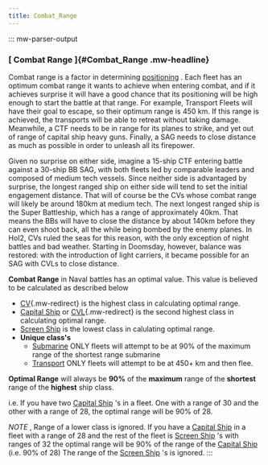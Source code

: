 ```yaml
---
title: Combat_Range
---
```


::: mw-parser-output

### [ Combat Range ]{#Combat_Range .mw-headline}

Combat range is a factor in determining
[positioning](/wiki/Positioning "Positioning") . Each fleet has an
optimum combat range it wants to achieve when entering combat, and if it
achieves surprise it will have a good chance that its positioning will
be high enough to start the battle at that range. For example, Transport
Fleets will have their goal to escape, so their optimum range is 450 km.
If this range is achieved, the transports will be able to retreat
without taking damage. Meanwhile, a CTF needs to be in range for its
planes to strike, and yet out of range of capital ship heavy guns.
Finally, a SAG needs to close distance as much as possible in order to
unleash all its firepower.

Given no surprise on either side, imagine a 15-ship CTF entering battle
against a 30-ship BB SAG, with both fleets led by comparable leaders and
composed of medium tech vessels. Since neither side is advantaged by
surprise, the longest ranged ship on either side will tend to set the
initial engagement distance. That will of course be the CVs whose combat
range will likely be around 180km at medium tech. The next longest
ranged ship is the Super Battleship, which has a range of approximately
40km. That means the BBs will have to close the distance by about 140km
before they can even shoot back, all the while being bombed by the enemy
planes. In HoI2, CVs ruled the seas for this reason, with the only
exception of night battles and bad weather. Starting in Doomsday,
however, balance was restored: with the introduction of light carriers,
it became possible for an SAG with CVLs to close distance.

**Combat Range** in Naval battles has an optimal value. This value is
believed to be calculated as described below

- [CV](/wiki/CV "CV"){.mw-redirect} is the highest class in
  calculating optimal range.
- [Capital Ship](/wiki/Capital_Ship "Capital Ship") or
  [CVL](/wiki/CVL "CVL"){.mw-redirect} is the second highest class in
  calculating optimal range.
- [Screen Ship](/wiki/Screen_Ship "Screen Ship") is the lowest class
  in calulating optimal range.
- **Unique class\'s**
  - [Submarine](/wiki/Submarine "Submarine") ONLY fleets will
    attempt to be at 90% of the maximum range of the shortest range
    submarine
  - [Transport](/wiki/Transport "Transport") ONLY fleets will
    attempt to be at 450+ km and then flee.

**Optimal Range** will always be **90%** of the **maximum** range of the
**shortest** range of the **highest** ship class.

i.e. If you have two [Capital Ship](/wiki/Capital_Ship "Capital Ship")
\'s in a fleet. One with a range of 30 and the other with a range of 28,
the optimal range will be 90% of 28.

_NOTE_ , Range of a lower class is ignored. If you have a [Capital
Ship](/wiki/Capital_Ship "Capital Ship") in a fleet with a range of 28
and the rest of the fleet is [Screen
Ship](/wiki/Screen_Ship "Screen Ship") \'s with ranges of 32 the optimal
range will be 90% of the range of the [Capital
Ship](/wiki/Capital_Ship "Capital Ship") (i.e. 90% of 28) The range of
the [Screen Ship](/wiki/Screen_Ship "Screen Ship") \'s is ignored.
:::
